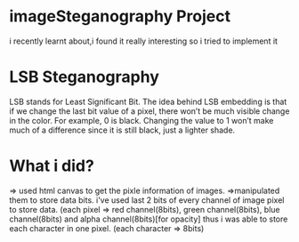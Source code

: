 # imageSteganography Project

i recently learnt about,i found it really interesting so i tried to implement it

# LSB Steganography

LSB stands for Least Significant Bit. The idea behind LSB embedding is that if we change the last bit value of a pixel, there won’t be much visible change in the color.
For example, 0 is black. Changing the value to 1 won’t make much of a difference since it is still black, just a lighter shade. 

# What i did?

=> used html canvas to get the pixle information of images.
=>manipulated them to store data bits.
i've used last 2 bits of every channel of image pixel to store data.
(each pixel => red channel(8bits), green channel(8bits), blue channel(8bits) and alpha channel(8bits)[for opacity]
thus i was able to store each character in one pixel. (each character => 8bits)

